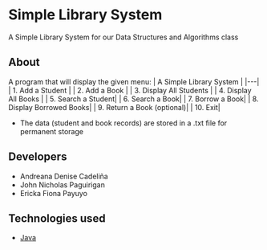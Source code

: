 # Simple Library System
A Simple Library System for our Data Structures and Algorithms class

## About
A program that will display the given menu:
| A Simple Library System |
|---|
| 1. Add a Student   |
| 2. Add a Book   |
| 3. Display All Students |
| 4. Display All Books |
| 5. Search a Student|
| 6. Search a Book|
| 7. Borrow a Book|
| 8. Display Borrowed Books|
| 9. Return a Book (optional)|
| 10. Exit|

* The data (student and book records) are stored in a .txt file for permanent storage

## Developers
* Andreana Denise Cadeliña
* John Nicholas Paguirigan
* Ericka Fiona Payuyo

## Technologies used
* [Java](https://dev.java/)
